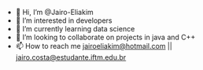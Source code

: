 - 👋 Hi, I’m @Jairo-Eliakim
- 👀 I’m interested in developers
- 🌱 I’m currently learning data science
- 💞️ I’m looking to collaborate on projects in java and C++
- 📫 How to reach me jairoeliakim@hotmail.com || jairo.costa@estudante.iftm.edu.br

<!---
Jairo-Eliakim/Jairo-Eliakim is a ✨ special ✨ repository because its `README.md` (this file) appears on your GitHub profile.
You can click the Preview link to take a look at your changes.
--->
